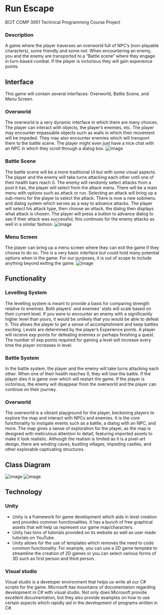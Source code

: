 # Run Escape
BCIT COMP 3951 Technical Programming Course Project
### Description
A game where the player traverses an overworld full of NPC’s (non-playable characters), some friendly and some not. When encountering an enemy, you and the enemy are transported to a “Battle scene” where they engage in turn-based combat. If the player is victorious they will gain experience points.
## Interface
This game will contain several interfaces: Overworld, Battle Scene, and Menu Screen.
### Overworld
The overworld is a very dynamic interface in which there are many choices. The player can interact with objects, the player’s enemies, etc. The player may encounter impassable objects such as walls in which their movement will be impeded. They may also encounter enemies which will transport them to the battle scene. The player might even just have a nice chat with an NPC in which they scroll through a dialog box.
![image](https://github.com/SamuelT95/Scapers/assets/64446306/84c33c48-9b50-4f0d-9490-283863badd97)

### Battle Scene
The battle scene will be a more traditional UI but with some visual aspects. The player and the enemy will take turns attacking each other until one of their health bars reach 0. The enemy will randomly select attacks from a pool it has, the player will select from the attack menu. There will be a main menu with options such as attack or run. Selecting an attack will bring up a sub-menu for the player to select the attack.
There is now a new submenu and dialog system which serves as a way to advance attacks. The player will select his attack type, then choose an attack, the dialog then displays what attack is chosen. The player will press a button to advance dialog to see if their attack was successful, this continues for the enemy attacks as well in a similar fashion.
![image](https://github.com/SamuelT95/Scapers/assets/64446306/4f46cbc4-261c-49fb-b58e-77913640689a)

### Menu Screen
The player can bring up a menu screen where they can exit the game if they choose to do so. This is a very basic interface but could hold many potential options when in the game. For our purposes, it is out of scope to include anything beyond exiting the game.
![image](https://github.com/SamuelT95/Scapers/assets/64446306/2441df09-c98f-4c52-a0ec-f5063410adfa)

## Functionality
### Levelling System
The levelling system is meant to provide a basis for comparing strength relative to enemies. Both players' and enemies' stats will scale based on their current level. If you were to encounter an enemy with a significantly higher level than yours, it would be unlikely that you would be able to defeat it. This allows the player to get a sense of accomplishment and keep battles exciting.
Levels are determined by the player’s Experience points. A player will receive exp points for defeating enemies or perhaps finishing a quest. The number of exp points required for gaining a level will increase every time the player increases in level.
### Battle System
In the battle system, the player and the enemy will take turns attacking each other. When one of their health reaches 0, they will lose the battle. If the player dies it is game over which will restart the game. If the player is victorious, the enemy will disappear from the overworld and the player can continue on their journey.
### Overworld
The overworld is a vibrant playground for the player, beckoning players to explore the map and interact with NPCs and enemies. It is the core functionality to instigate events such as a battle, a dialog with an NPC, and more. The map gives a sense of exploration for the player, as the map is designed with meticulous attention to detail, featuring imported assets to make it look realistic. Although the realism is limited as it is a pixel-art design, there are winding caves, bustling villages, impeding castles, and other explorable captivating structures.

## Class Diagram
![image](https://github.com/SamuelT95/Scapers/assets/64446306/0a2aff69-6771-47ef-911f-479257ce9649)
![image](https://github.com/SamuelT95/Scapers/assets/64446306/da615d00-d489-4e2a-ac7e-9713089f8f7e)

## Technology
### Unity
- Unity is a framework for game development which aids in level creation and provides common functionalities. It has a bunch of free graphical assets that will help us represent our game map/characters.
- Unity has tons of tutorials provided on its website as well as user made tutorials on YouTube.
- Unity allows for the use of templates which removes the need to code common functionality. For example, you can use a 2D game template to streamline the creation of 2D games or you can select various forms of 3D such as first person and third person.
### Visual studio
Visual studio is a developer environment that helps us write all our C# scripts for the game. Microsoft has mountains of documentation regarding development in C# with visual studio. Not only does Microsoft provide excellent documentation, but they also provide examples on how to use certain aspects which rapidly aid in the development of programs written in C#.
